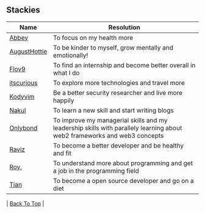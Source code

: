 ## Stackies

| Name                                                 | Resolution                                                | 
|------------------------------------------------------|-----------------------------------------------------------|
| [Abbey](https://github.com/AbbeyIT)                  | To focus on my health more                                | 
| [AugustHottie](https://github.com/AugustHottie) |  To be kinder to myself, grow mentally and emotionally! |
| [Flov9](https://github.com/Flov9) | To find an internship and become better overall in what I do |
| [itscurious](https://github.com/ShantanuK86)         | To explore more technologies and travel more              |
| [Kodyvim](https://github.com/emmydev9)               | Be a better security researcher and live more happily     | 
| [Nakul](https://github.com/nakul010)                 | To learn a new skill and start writing blogs              | 
| [Onlybond](https://github.com/onlybond) | To improve my managerial skills and my leadership skills with parallely learning about web2 frameworks and web3 concepts |
| [Raviz](https://github.com/gorvyz)                   | To become a better developer and be healthy and fit       |
| [Roy.](https://github.com/rywndr)                   | To understand more about programming and get a job in the programming field       |
| [Tian](https://github.com/tianbuyung) | To become a open source developer and go on a diet  |

| [Back To Top](#Stackies) |
